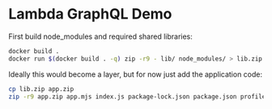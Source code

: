 # Lambda GraphQL Demo

First build node_modules and required shared libraries:
```sh
docker build .
docker run $(docker build . -q) zip -r9 - lib/ node_modules/ > lib.zip
```

Ideally this would become a layer, but for now just add the application code:
```sh
cp lib.zip app.zip
zip -r9 app.zip app.mjs index.js package-lock.json package.json profiles.json
```
